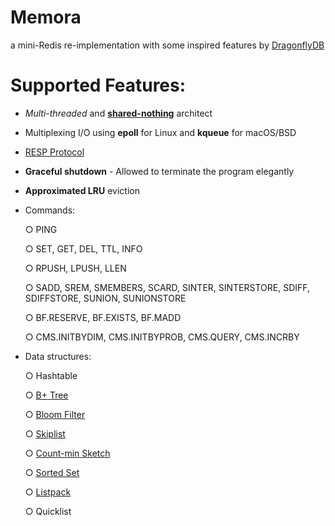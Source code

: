 # Memora
a mini-Redis re-implementation with some inspired features by [DragonflyDB](https://www.dragonflydb.io/)

# Supported Features:
- _Multi-threaded_ and [**shared-nothing**](https://en.wikipedia.org/wiki/Shared-nothing_architecture) architect
- Multiplexing I/O using **epoll** for Linux and **kqueue** for macOS/BSD
- [RESP Protocol](https://redis.io/docs/latest/develop/reference/protocol-spec/)
- **Graceful shutdown** - Allowed to terminate the program elegantly
- **Approximated LRU** eviction 
- Commands:

  ○ PING

  ○ SET, GET, DEL, TTL, INFO

  ○ RPUSH, LPUSH, LLEN

  ○ SADD, SREM, SMEMBERS, SCARD, SINTER, SINTERSTORE, SDIFF, SDIFFSTORE, SUNION, SUNIONSTORE

  ○ BF.RESERVE, BF.EXISTS, BF.MADD

  ○ CMS.INITBYDIM, CMS.INITBYPROB, CMS.QUERY, CMS.INCRBY

  
- Data structures:

  ○ Hashtable
  
  ○ [B+ Tree](https://www.dragonflydb.io/blog/dragonfly-new-sorted-set)
  
  ○ [Bloom Filter](https://en.wikipedia.org/wiki/Bloom_filter)
  
  ○ [Skiplist](https://en.wikipedia.org/wiki/Skip_list)

  ○ [Count-min Sketch](https://en.wikipedia.org/wiki/Count%E2%80%93min_sketch)
  
  ○ [Sorted Set](https://redis.io/docs/latest/develop/data-types/sorted-sets/)

  ○ [Listpack](https://deepwiki.com/antirez/listpack/2.1-memory-layout-and-encoding#backlen-field-and-backward-traversal)

  ○ Quicklist
  
